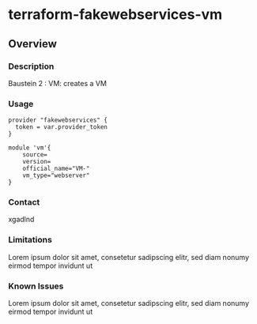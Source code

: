 # terraform-fakewebservices-vm

## Overview

### Description
Baustein 2 : VM: creates a VM

### Usage
```
provider "fakewebservices" {
  token = var.provider_token
}

module 'vm'{
    source=
    version=
    official_name="VM-"
    vm_type="webserver"
}
```

### Contact
xgadlnd

### Limitations
Lorem ipsum dolor sit amet, consetetur sadipscing elitr, sed diam nonumy eirmod tempor invidunt ut

### Known Issues
Lorem ipsum dolor sit amet, consetetur sadipscing elitr, sed diam nonumy eirmod tempor invidunt ut
